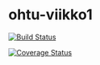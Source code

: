 # ohtu-viikko1

[![Build Status](https://travis-ci.org/jope25/ohtu-viikko1.svg?branch=master)](https://travis-ci.org/jope25/ohtu-viikko1)

[![Coverage Status](https://coveralls.io/repos/github/jope25/ohtu-viikko1/badge.svg?branch=master)](https://coveralls.io/github/jope25/ohtu-viikko1?branch=master)
